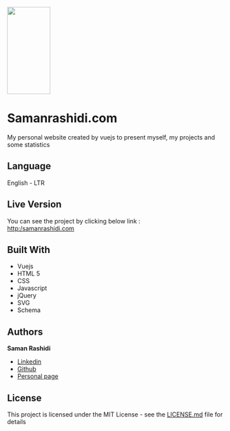 <p>
  <a href="http://samanrashidi.com">
    <img src="http://samanrashidi.com/img/saman_rashidi.48968b0c.png" width=100 height=203>
  </a>
</p>

# Samanrashidi.com

My personal website created by vuejs to present myself, my projects and some statistics

## Language

English - LTR

## Live Version

You can see the project by clicking below link : <br />
[http:/samanrashidi.com](http:/samanrashidi.com)

## Built With

* Vuejs
* HTML 5
* CSS
* Javascript
* jQuery
* SVG
* Schema

## Authors

**Saman Rashidi**

- [Linkedin](https://www.linkedin.com/in/samanrashidii)
- [Github](https://github.com/samanrashidii)
- [Personal page](http://samanrashidi.com)

## License

This project is licensed under the MIT License - see the [LICENSE.md](LICENSE.md) file for details

